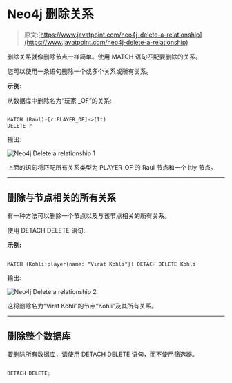 # Neo4j 删除关系

> 原文:[https://www.javatpoint.com/neo4j-delete-a-relationship](https://www.javatpoint.com/neo4j-delete-a-relationship)

删除关系就像删除节点一样简单。使用 MATCH 语句匹配要删除的关系。

您可以使用一条语句删除一个或多个关系或所有关系。

**示例:**

从数据库中删除名为“玩家 _OF”的关系:

```

MATCH (Raul)-[r:PLAYER_OF]->(It)
DELETE r 

```

输出:

![Neo4j Delete a relationship 1](../Images/851f3c5ee2cf9ddbaa81f446822cfa5f.png)

上面的语句将匹配所有关系类型为 PLAYER_OF 的 Raul 节点和一个 Itly 节点。

* * *

## 删除与节点相关的所有关系

有一种方法可以删除一个节点以及与该节点相关的所有关系。

使用 DETACH DELETE 语句:

**示例:**

```

MATCH (Kohli:player{name: "Virat Kohli"}) DETACH DELETE Kohli

```

输出:

![Neo4j Delete a relationship 2](../Images/23e881aa16202197a47a5cf2095ecabb.png)

这将删除名为“Virat Kohli”的节点“Kohli”及其所有关系。

* * *

## 删除整个数据库

要删除所有数据库，请使用 DETACH DELETE 语句，而不使用筛选器。

```

DETACH DELETE; 

```